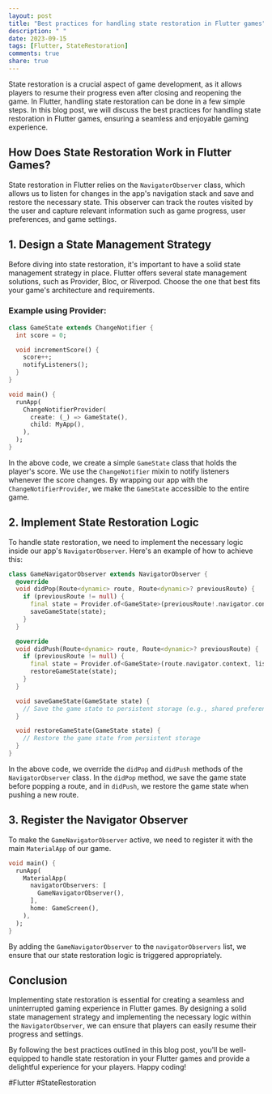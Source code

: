 ```yaml
---
layout: post
title: "Best practices for handling state restoration in Flutter games"
description: " "
date: 2023-09-15
tags: [Flutter, StateRestoration]
comments: true
share: true
---
```


State restoration is a crucial aspect of game development, as it allows players to resume their progress even after closing and reopening the game. In Flutter, handling state restoration can be done in a few simple steps. In this blog post, we will discuss the best practices for handling state restoration in Flutter games, ensuring a seamless and enjoyable gaming experience.

## How Does State Restoration Work in Flutter Games?

State restoration in Flutter relies on the `NavigatorObserver` class, which allows us to listen for changes in the app's navigation stack and save and restore the necessary state. This observer can track the routes visited by the user and capture relevant information such as game progress, user preferences, and game settings.

## 1. Design a State Management Strategy

Before diving into state restoration, it's important to have a solid state management strategy in place. Flutter offers several state management solutions, such as Provider, Bloc, or Riverpod. Choose the one that best fits your game's architecture and requirements. 

### Example using Provider:
```dart
class GameState extends ChangeNotifier {
  int score = 0;

  void incrementScore() {
    score++;
    notifyListeners();
  }
}

void main() {
  runApp(
    ChangeNotifierProvider(
      create: (_) => GameState(),
      child: MyApp(),
    ),
  );
}
```
In the above code, we create a simple `GameState` class that holds the player's score. We use the `ChangeNotifier` mixin to notify listeners whenever the score changes. By wrapping our app with the `ChangeNotifierProvider`, we make the `GameState` accessible to the entire game.

## 2. Implement State Restoration Logic

To handle state restoration, we need to implement the necessary logic inside our app's `NavigatorObserver`. Here's an example of how to achieve this:

```dart
class GameNavigatorObserver extends NavigatorObserver {
  @override
  void didPop(Route<dynamic> route, Route<dynamic>? previousRoute) {
    if (previousRoute != null) {
      final state = Provider.of<GameState>(previousRoute!.navigator.context, listen: false);
      saveGameState(state);
    }
  }

  @override
  void didPush(Route<dynamic> route, Route<dynamic>? previousRoute) {
    if (previousRoute != null) {
      final state = Provider.of<GameState>(route.navigator.context, listen: false);
      restoreGameState(state);
    }
  }

  void saveGameState(GameState state) {
    // Save the game state to persistent storage (e.g., shared preferences, a database, or a file)
  }

  void restoreGameState(GameState state) {
    // Restore the game state from persistent storage
  }
}
```

In the above code, we override the `didPop` and `didPush` methods of the `NavigatorObserver` class. In the `didPop` method, we save the game state before popping a route, and in `didPush`, we restore the game state when pushing a new route.

## 3. Register the Navigator Observer

To make the `GameNavigatorObserver` active, we need to register it with the main `MaterialApp` of our game. 

```dart
void main() {
  runApp(
    MaterialApp(
      navigatorObservers: [
        GameNavigatorObserver(),
      ],
      home: GameScreen(),
    ),
  );
}
```

By adding the `GameNavigatorObserver` to the `navigatorObservers` list, we ensure that our state restoration logic is triggered appropriately.

## Conclusion

Implementing state restoration is essential for creating a seamless and uninterrupted gaming experience in Flutter games. By designing a solid state management strategy and implementing the necessary logic within the `NavigatorObserver`, we can ensure that players can easily resume their progress and settings.

By following the best practices outlined in this blog post, you'll be well-equipped to handle state restoration in your Flutter games and provide a delightful experience for your players. Happy coding!

#Flutter #StateRestoration